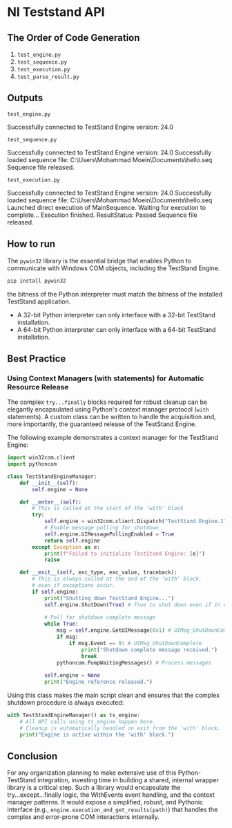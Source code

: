 # NI Teststand API

## The Order of Code Generation

1. `test_engine.py`
2. `test_sequence.py`
3. `test_execution.py`
4. `test_parse_result.py`

## Outputs

`test_engine.py`

Successfully connected to TestStand Engine version: 24.0

`test_sequence.py`

Successfully connected to TestStand Engine version: 24.0
Successfully loaded sequence file: C:\Users\Mohammad Moein\Documents\hello.seq
Sequence file released.

`test_execution.py`

Successfully connected to TestStand Engine version: 24.0
Successfully loaded sequence file: C:\Users\Mohammad Moein\Documents\hello.seq
Launched direct execution of MainSequence.
Waiting for execution to complete...
Execution finished. ResultStatus: Passed
Sequence file released.

## How to run

The `pywin32` library is the essential bridge that enables Python to communicate with Windows COM objects, including the TestStand Engine.

```sh
pip install pywin32
```

the bitness of the Python interpreter must match the bitness of the installed TestStand application.

- A 32-bit Python interpreter can only interface with a 32-bit TestStand installation.
- A 64-bit Python interpreter can only interface with a 64-bit TestStand installation.

## Best Practice

### Using Context Managers (with statements) for Automatic Resource Release

The complex `try...finally` blocks required for robust cleanup can be elegantly encapsulated using Python's context manager protocol (`with` statements). A custom class can be written to handle the acquisition and, more importantly, the guaranteed release of the TestStand Engine.

The following example demonstrates a context manager for the TestStand Engine:

```python
import win32com.client
import pythoncom

class TestStandEngineManager:
    def __init__(self):
        self.engine = None

    def __enter__(self):
        # This is called at the start of the 'with' block
        try:
            self.engine = win32com.client.Dispatch("TestStand.Engine.1")
            # Enable message polling for shutdown
            self.engine.UIMessagePollingEnabled = True
            return self.engine
        except Exception as e:
            print(f"Failed to initialize TestStand Engine: {e}")
            raise

    def __exit__(self, exc_type, exc_value, traceback):
        # This is always called at the end of the 'with' block,
        # even if exceptions occur.
        if self.engine:
            print("Shutting down TestStand Engine...")
            self.engine.ShutDown(True) # True to shut down even if in use
            
            # Poll for shutdown complete message
            while True:
                msg = self.engine.GetUIMessage(0x1) # UIMsg_ShutDownComplete is 9
                if msg:
                    if msg.Event == 9: # UIMsg_ShutDownComplete
                        print("Shutdown complete message received.")
                        break
                pythoncom.PumpWaitingMessages() # Process messages
            
            self.engine = None
            print("Engine reference released.")
```

Using this class makes the main script clean and ensures that the complex shutdown procedure is always executed:

```python
with TestStandEngineManager() as ts_engine:
    # All API calls using ts_engine happen here.
    # Cleanup is automatically handled on exit from the 'with' block.
    print("Engine is active within the 'with' block.")
```

## Conclusion

For any organization planning to make extensive use of this Python-TestStand integration, investing time in building a shared, internal wrapper library is a critical step. Such a library would encapsulate the try...except...finally logic, the WithEvents event handling, and the context manager patterns. It would expose a simplified, robust, and Pythonic interface (e.g., `engine.execution_and_get_results(path)`) that handles the complex and error-prone COM interactions internally.